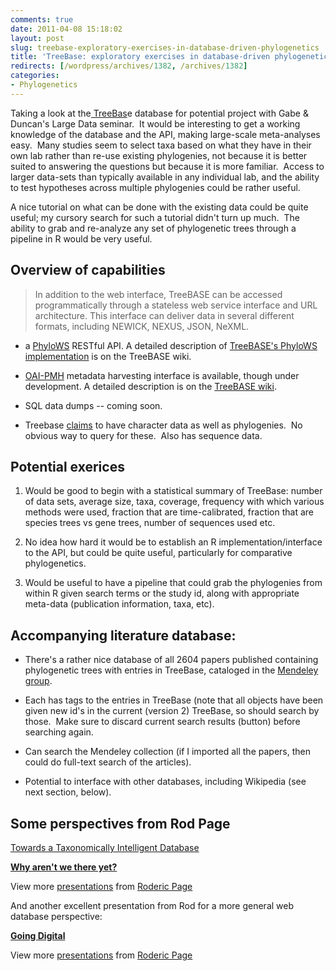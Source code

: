 ```yaml
---
comments: true
date: 2011-04-08 15:18:02
layout: post
slug: treebase-exploratory-exercises-in-database-driven-phylogenetics
title: 'TreeBase: exploratory exercises in database-driven phylogenetics'
redirects: [/wordpress/archives/1382, /archives/1382]
categories:
- Phylogenetics
---
```


Taking a look at the[ TreeBas](http://www.treebase.org/treebase-web/urlAPI.html)e database for potential project with Gabe & Duncan's Large Data seminar.  It would be interesting to get a working knowledge of the database and the API, making large-scale meta-analyses easy.  Many studies seem to select taxa based on what they have in their own lab rather than re-use existing phylogenies, not because it is better suited to answering the questions but because it is more familiar.  Access to larger data-sets than typically available in any individual lab, and the ability to test hypotheses across multiple phylogenies could be rather useful.

A nice tutorial on what can be done with the existing data could be quite useful; my cursory search for such a tutorial didn't turn up much.  The ability to grab and re-analyze any set of phylogenetic trees through a pipeline in R would be very useful.


## Overview of capabilities




> In addition to the web interface, TreeBASE can be accessed programmatically  		through a stateless web service interface and URL architecture. This  		interface can deliver data in several different formats, including NEWICK,  		NEXUS, JSON, NeXML.





	
  * a [PhyloWS](http://evoinfo.nescent.org/PhyloWS) RESTful API. A detailed description 			of [TreeBASE's PhyloWS 			implementation](https://sourceforge.net/apps/mediawiki/treebase/index.php?title=API) is on the TreeBASE wiki.

	
  * [OAI-PMH](http://www.openarchives.org/pmh/) metadata harvesting interface is available, though under development.  			A detailed description is on the [TreeBASE wiki](http://sourceforge.net/apps/mediawiki/treebase/index.php?title=OAI-PMH).

	
  * SQL data dumps -- coming soon.

	
  * Treebase [claims](http://treebase.org/treebase-web/about.html) to have character data as well as phylogenies.  No obvious way to query for these.  Also has sequence data.




## Potential exerices





	
  1. Would be good to begin with a statistical summary of TreeBase: number of data sets, average size, taxa, coverage, frequency with which various methods were used, fraction that are time-calibrated, fraction that are species trees vs gene trees, number of sequences used etc.

	
  2. No idea how hard it would be to establish an R implementation/interface to the API, but could be quite useful, particularly for comparative phylogenetics.

	
  3. Would be useful to have a pipeline that could grab the phylogenies from within R given search terms or the study id, along with appropriate meta-data (publication information, taxa, etc).




## Accompanying literature database:





	
  * There's a rather nice database of all 2604 papers published containing phylogenetic trees with entries in TreeBase, cataloged in the [Mendeley group](http://www.mendeley.com/groups/734351/treebase/papers/).

	
  * Each has tags to the entries in TreeBase (note that all objects have been given new id's in the current (version 2) TreeBase, so should search by those.  Make sure to discard current search results (button) before searching again.



	
  * Can search the Mendeley collection (if I imported all the papers, then could do full-text search of the articles).

	
  * Potential to interface with other databases, including Wikipedia (see next section, below).




## Some perspectives from Rod Page


[Towards a Taxonomically Intelligent Database](http://taxonomy.zoology.gla.ac.uk/publications/tech-reports/Edinburgh.pdf)



**[Why aren't we there yet?](http://www.slideshare.net/rdmpage/why-arent-we-there-yet)**

View more [presentations](http://www.slideshare.net/) from [Roderic Page](http://www.slideshare.net/rdmpage)



And another excellent presentation from Rod for a more general web database perspective:



**[Going Digital](http://www.slideshare.net/rdmpage/going-digital)**

View more [presentations](http://www.slideshare.net/) from [Roderic Page](http://www.slideshare.net/rdmpage)





